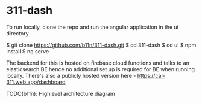 # 311-dash

To run locally, clone the repo and run the angular application in the ui directory

$ git clone https://github.com/b11n/311-dash.git
$ cd 311-dash
$ cd ui
$ npm install
$ ng serve

The backend for this is hosted on firebase cloud functions and talks to an elasticsearch BE 
hence no additional set up is required for BE when running locally. 
There's also a publicly hosted version here - 
https://cal-311.web.app/dashboard

TODO(b11n): Highlevel architecture diagram


